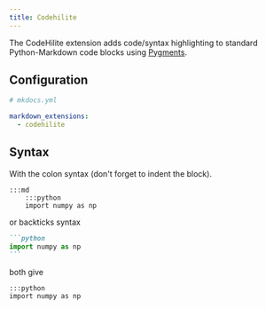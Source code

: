 ```yaml
---
title: Codehilite
---
```


The CodeHilite extension adds code/syntax highlighting to standard Python-Markdown code blocks using [Pygments](http://pygments.org/).

## Configuration

```yaml
# mkdocs.yml

markdown_extensions:
  - codehilite
```

## Syntax

With the colon syntax (don't forget to indent the block).

    :::md
        :::python
        import numpy as np

or backticks syntax

~~~ markdown 
```python
import numpy as np
```
~~~

both give

    :::python
    import numpy as np